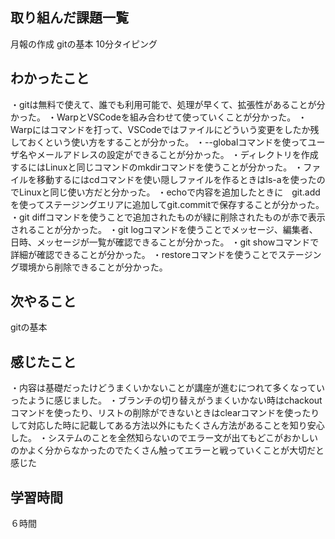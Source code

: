 ## 取り組んだ課題一覧
月報の作成
gitの基本
10分タイピング
## わかったこと
・gitは無料で使えて、誰でも利用可能で、処理が早くて、拡張性があることが分かった。
・WarpとVSCodeを組み合わせて使っていくことが分かった。
・Warpにはコマンドを打って、VSCodeではファイルにどういう変更をしたか残しておくという使い方をすることが分かった。
・--globalコマンドを使ってユーザ名やメールアドレスの設定ができることが分かった。
・ディレクトリを作成するにはLinuxと同じコマンドのmkdirコマンドを使うことが分かった。
・ファイルを移動するにはcdコマンドを使い隠しファイルを作るときはls-aを使ったのでLinuxと同じ使い方だと分かった。
・echoで内容を追加したときに　git.addを使ってステージングエリアに追加してgit.commitで保存することが分かった。
・git diffコマンドを使うことで追加されたものが緑に削除されたものが赤で表示されることが分かった。
・git logコマンドを使うことでメッセージ、編集者、日時、メッセージが一覧が確認できることが分かった。
・git showコマンドで詳細が確認できることが分かった。
・restoreコマンドを使うことでステージング環境から削除できることが分かった。
## 次やること
gitの基本
## 感じたこと
・内容は基礎だったけどうまくいかないことが講座が進むにつれて多くなっていったように感じました。
・ブランチの切り替えがうまくいかない時はchackoutコマンドを使ったり、リストの削除ができないときはclearコマンドを使ったりして対応した時に記載してある方法以外にもたくさん方法があることを知り安心した。
・システムのことを全然知らないのでエラー文が出てもどこがおかしいのかよく分からなかったのでたくさん触ってエラーと戦っていくことが大切だと感じた
## 学習時間
６時間
